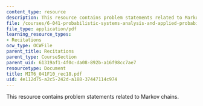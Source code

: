 ```yaml
---
content_type: resource
description: This resource contains problem statements related to Markov chains.
file: /courses/6-041-probabilistic-systems-analysis-and-applied-probability-fall-2010/4e112d75a2c5242da18837447114c974_MIT6_041F10_rec18.pdf
file_type: application/pdf
learning_resource_types:
- Recitations
ocw_type: OCWFile
parent_title: Recitations
parent_type: CourseSection
parent_uid: 61319af1-4f0c-da08-892b-a16f98cc7ae7
resourcetype: Document
title: MIT6_041F10_rec18.pdf
uid: 4e112d75-a2c5-242d-a188-37447114c974
---
```

This resource contains problem statements related to Markov chains.

